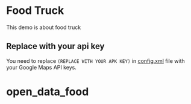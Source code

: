 # Food Truck

This demo is about food truck





## Replace with your api key

You need to replace `(REPLACE WITH YOUR APK KEY)` in [config.xml](https://github.com/Yesser-GitHub/Open-Data-Food-Truck-App/blob/master/config.xml) file with your Google Maps API keys.


# open_data_food
